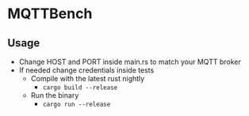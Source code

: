 # MQTTBench

## Usage
 - Change HOST and PORT inside main.rs to match your MQTT broker
 - If needed change credentials inside tests
   - Compile with the latest rust nightly
     - ```cargo build --release```
   - Run the binary
     - ```cargo run --release```